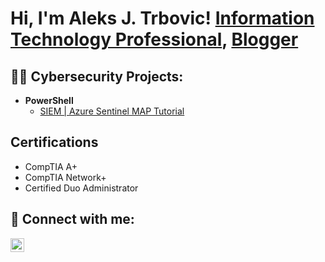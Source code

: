 <h1>Hi, I'm Aleks J. Trbovic!  <a href="https://www.linkedin.com/in/alekstrbovic/">Information Technology Professional</a>, <a href="https://medium.com/@ajtrbovic7">Blogger</a></h1>

<h2>👨‍💻 Cybersecurity Projects:</h2>

- <b>PowerShell</b>
  - [SIEM | Azure Sentinel MAP Tutorial](https://github.com/ajtrbovic/SIEMLab/tree/main)


<h2>Certifications</h2>

- CompTIA A+
- CompTIA Network+
- Certified Duo Administrator


<h2> 🤳 Connect with me:</h2>



[<img align="left" alt="JoshMadakor | LinkedIn" width="22px" src="https://cdn.jsdelivr.net/npm/simple-icons@v3/icons/linkedin.svg" />][linkedin]



[linkedin]: https://linkedin.com/in/alekstrbovic/

<!--
**joshmadakor1/joshmadakor1** is a ✨ _special_ ✨ repository because its `README.md` (this file) appears on your GitHub profile.

Here are some ideas to get you started:

- 🔭 I’m currently working on ...
- 🌱 I’m currently learning ...
- 👯 I’m looking to collaborate on ...
- 🤔 I’m looking for help with ...
- 💬 Ask me about ...
- 📫 How to reach me: ...
- 😄 Pronouns: ...
- ⚡ Fun fact: ...
-->
